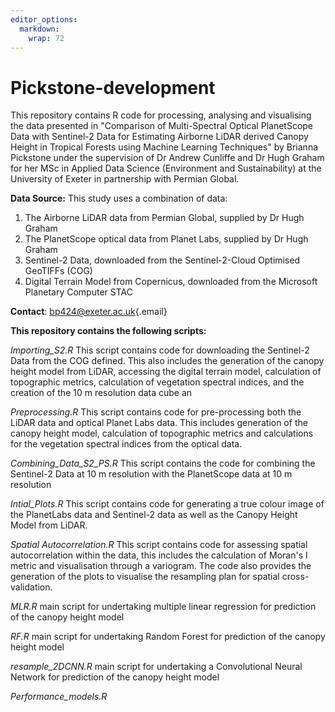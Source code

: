 ```yaml
---
editor_options: 
  markdown: 
    wrap: 72
---
```


# Pickstone-development

This repository contains R code for processing, analysing and
visualising the data presented in "Comparison of Multi-Spectral Optical
PlanetScope Data with Sentinel-2 Data for Estimating Airborne LiDAR
derived Canopy Height in Tropical Forests using Machine Learning
Techniques" by Brianna Pickstone under the supervision of Dr Andrew
Cunliffe and Dr Hugh Graham for her MSc in Applied Data Science
(Environment and Sustainability) at the University of Exeter in
partnership with Permian Global.

**Data Source:** This study uses a combination of data:

1.  The Airborne LiDAR data from Permian Global, supplied by Dr Hugh
    Graham
2.  The PlanetScope optical data from Planet Labs, supplied by Dr Hugh
    Graham
3.  Sentinel-2 Data, downloaded from the Sentinel-2-Cloud Optimised
    GeoTIFFs (COG)
4.  Digital Terrain Model from Copernicus, downloaded from the Microsoft
    Planetary Computer STAC

**Contact**: [bp424\@exeter.ac.uk](mailto:bp424@exeter.ac.uk){.email}

**This repository contains the following scripts:**

*Importing_S2.R* This script contains code for downloading the
Sentinel-2 Data from the COG defined. This also includes the generation
of the canopy height model from LiDAR, accessing the digital terrain
model, calculation of topographic metrics, calculation of vegetation
spectral indices, and the creation of the 10 m resolution data cube an

*Preprocessing.R* This script contains code for pre-processing both the
LiDAR data and optical Planet Labs data. This includes generation of the
canopy height model, calculation of topographic metrics and calculations
for the vegetation spectral indices from the optical data.

*Combining_Data_S2_PS.R* This script contains the code for combining the
Sentinel-2 Data at 10 m resolution with the PlanetScope data at 10 m
resolution

*Intial_Plots.R* This script contains code for generating a true colour
image of the PlanetLabs data and Sentinel-2 data as well as the Canopy
Height Model from LiDAR.

*Spatial Autocorrelation.R* This script contains code for assessing
spatial autocorrelation within the data, this includes the calculation
of Moran's I metric and visualisation through a variogram. The code also
provides the generation of the plots to visualise the resampling plan
for spatial cross-validation.

*MLR.R* main script for undertaking multiple linear regression for
prediction of the canopy height model

*RF.R* main script for undertaking Random Forest for prediction of the
canopy height model

*resample_2DCNN.R* main script for undertaking a Convolutional Neural
Network for prediction of the canopy height model

*Performance_models.R*
